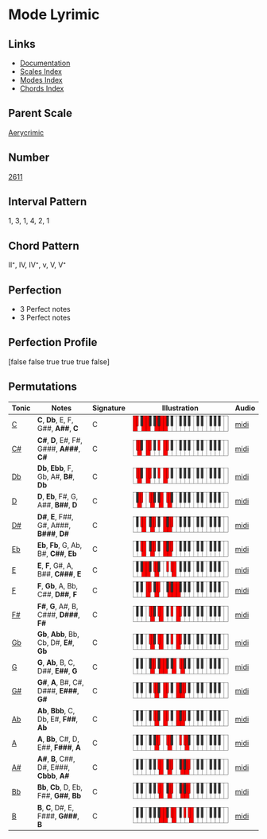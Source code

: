 # Mode Lyrimic

## Links

- [Documentation](index.md)
- [Scales Index](Scales.md)
- [Modes Index](Modes.md)
- [Chords Index](Chords.md)

## Parent Scale

[Aerycrimic](ScaleAerycrimic.md)

## Number

[2611](https://ianring.com/musictheory/scales/2611)

## Interval Pattern

1, 3, 1, 4, 2, 1

## Chord Pattern

II⁺, IV, IV⁺, v, V, V⁺

## Perfection

- 3 Perfect notes
- 3 Perfect notes

## Perfection Profile

[false false true true true false]

## Permutations

| Tonic | Notes | Signature | Illustration | Audio |
|-------|-------|-----------|--------------|-------|
| [C](ModeCNaturalLyrimic.md) | **C**, **Db**, E, F, G##, **A##**, **C** | C | ![CNaturalLyrimic](ModeCNaturalLyrimic.png) | [midi](https://github.com/edipermadi/music/blob/main/docs/ModeCNaturalLyrimic.mid?raw=true) |
| [C#](ModeCSharpLyrimic.md) | **C#**, **D**, E#, F#, G###, **A###**, **C#** | C | ![CSharpLyrimic](ModeCSharpLyrimic.png) | [midi](https://github.com/edipermadi/music/blob/main/docs/ModeCSharpLyrimic.mid?raw=true) |
| [Db](ModeDFlatLyrimic.md) | **Db**, **Ebb**, F, Gb, A#, **B#**, **Db** | C | ![DFlatLyrimic](ModeDFlatLyrimic.png) | [midi](https://github.com/edipermadi/music/blob/main/docs/ModeDFlatLyrimic.mid?raw=true) |
| [D](ModeDNaturalLyrimic.md) | **D**, **Eb**, F#, G, A##, **B##**, **D** | C | ![DNaturalLyrimic](ModeDNaturalLyrimic.png) | [midi](https://github.com/edipermadi/music/blob/main/docs/ModeDNaturalLyrimic.mid?raw=true) |
| [D#](ModeDSharpLyrimic.md) | **D#**, **E**, F##, G#, A###, **B###**, **D#** | C | ![DSharpLyrimic](ModeDSharpLyrimic.png) | [midi](https://github.com/edipermadi/music/blob/main/docs/ModeDSharpLyrimic.mid?raw=true) |
| [Eb](ModeEFlatLyrimic.md) | **Eb**, **Fb**, G, Ab, B#, **C##**, **Eb** | C | ![EFlatLyrimic](ModeEFlatLyrimic.png) | [midi](https://github.com/edipermadi/music/blob/main/docs/ModeEFlatLyrimic.mid?raw=true) |
| [E](ModeENaturalLyrimic.md) | **E**, **F**, G#, A, B##, **C###**, **E** | C | ![ENaturalLyrimic](ModeENaturalLyrimic.png) | [midi](https://github.com/edipermadi/music/blob/main/docs/ModeENaturalLyrimic.mid?raw=true) |
| [F](ModeFNaturalLyrimic.md) | **F**, **Gb**, A, Bb, C##, **D##**, **F** | C | ![FNaturalLyrimic](ModeFNaturalLyrimic.png) | [midi](https://github.com/edipermadi/music/blob/main/docs/ModeFNaturalLyrimic.mid?raw=true) |
| [F#](ModeFSharpLyrimic.md) | **F#**, **G**, A#, B, C###, **D###**, **F#** | C | ![FSharpLyrimic](ModeFSharpLyrimic.png) | [midi](https://github.com/edipermadi/music/blob/main/docs/ModeFSharpLyrimic.mid?raw=true) |
| [Gb](ModeGFlatLyrimic.md) | **Gb**, **Abb**, Bb, Cb, D#, **E#**, **Gb** | C | ![GFlatLyrimic](ModeGFlatLyrimic.png) | [midi](https://github.com/edipermadi/music/blob/main/docs/ModeGFlatLyrimic.mid?raw=true) |
| [G](ModeGNaturalLyrimic.md) | **G**, **Ab**, B, C, D##, **E##**, **G** | C | ![GNaturalLyrimic](ModeGNaturalLyrimic.png) | [midi](https://github.com/edipermadi/music/blob/main/docs/ModeGNaturalLyrimic.mid?raw=true) |
| [G#](ModeGSharpLyrimic.md) | **G#**, **A**, B#, C#, D###, **E###**, **G#** | C | ![GSharpLyrimic](ModeGSharpLyrimic.png) | [midi](https://github.com/edipermadi/music/blob/main/docs/ModeGSharpLyrimic.mid?raw=true) |
| [Ab](ModeAFlatLyrimic.md) | **Ab**, **Bbb**, C, Db, E#, **F##**, **Ab** | C | ![AFlatLyrimic](ModeAFlatLyrimic.png) | [midi](https://github.com/edipermadi/music/blob/main/docs/ModeAFlatLyrimic.mid?raw=true) |
| [A](ModeANaturalLyrimic.md) | **A**, **Bb**, C#, D, E##, **F###**, **A** | C | ![ANaturalLyrimic](ModeANaturalLyrimic.png) | [midi](https://github.com/edipermadi/music/blob/main/docs/ModeANaturalLyrimic.mid?raw=true) |
| [A#](ModeASharpLyrimic.md) | **A#**, **B**, C##, D#, E###, **Cbbb**, **A#** | C | ![ASharpLyrimic](ModeASharpLyrimic.png) | [midi](https://github.com/edipermadi/music/blob/main/docs/ModeASharpLyrimic.mid?raw=true) |
| [Bb](ModeBFlatLyrimic.md) | **Bb**, **Cb**, D, Eb, F##, **G##**, **Bb** | C | ![BFlatLyrimic](ModeBFlatLyrimic.png) | [midi](https://github.com/edipermadi/music/blob/main/docs/ModeBFlatLyrimic.mid?raw=true) |
| [B](ModeBNaturalLyrimic.md) | **B**, **C**, D#, E, F###, **G###**, **B** | C | ![BNaturalLyrimic](ModeBNaturalLyrimic.png) | [midi](https://github.com/edipermadi/music/blob/main/docs/ModeBNaturalLyrimic.mid?raw=true) |
